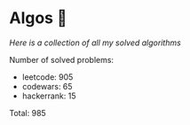 # Algos 🏯

_Here is a collection of all my solved algorithms_

Number of solved problems:
- leetcode: 905
- codewars: 65
- hackerrank: 15

Total: 985
